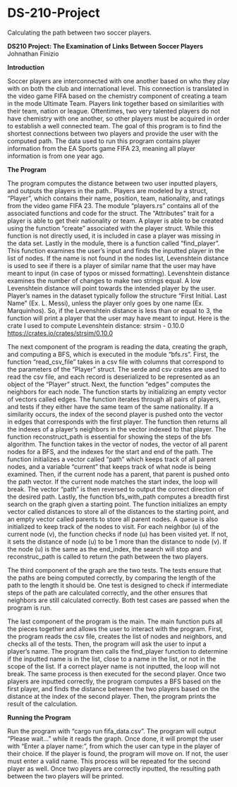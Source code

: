 # DS-210-Project
Calculating the path between two soccer players.

**DS210 Project: The Examination of Links Between Soccer Players**
Johnathan Finizio

**Introduction**

Soccer players are interconnected with one another based on who they play with on both the club and international level. This connection is translated in the video game FIFA based on the chemistry component of creating a team in the mode Ultimate Team. Players link together based on similarities with their team, nation or league. Oftentimes, two very talented players do not have chemistry with one another, so other players must be acquired in order to establish a well connected team. The goal of this program is to find the shortest connections between two players and provide the user with the computed path. The data used to run this program contains player information from the EA Sports game FIFA 23, meaning all player information is from one year ago. 

**The Program**

The program computes the distance between two user inputted players, and outputs the players in the path.. Players are modeled by a struct, “Player”, which contains their name, position, team, nationality, and ratings from the video game FIFA 23. The module “players.rs” contains all of the associated functions and code for the struct. The “Attributes” trait for a player is able to get their nationality or team. A player is able to be created using the function “create” associated with the player struct. While this function is not directly used, it is included in case a player was missing in the data set. Lastly in the module, there is a function called “find_player”. This function examines the user’s input and finds the inputted player in the list of nodes. If the name is not found in the nodes list, Levenshtein distance is used to see if there is a player of similar name that the user may have meant to input (in case of typos or missed formatting). Levenshtein distance examines the number of changes to make two strings equal. A low Levenshtein distance will point towards the intended player by the user. Player’s names in the dataset typically follow the structure “First Initial. Last Name” (Ex. L. Messi), unless the player only goes by one name (Ex. Marquinhos). So, if the Levenshtein distance is less than or equal to 3, the function will print a player that the user may have meant to input. Here is the crate I used to compute Levenshtein distance: strsim - 0.10.0 https://crates.io/crates/strsim/0.10.0 
	
The next component of the program is reading the data, creating the graph, and computing a BFS, which is executed in the module “bfs.rs”. First, the function “read_csv_file” takes in a csv file with columns that correspond to the parameters of the “Player” struct. The serde and csv crates are used to read the csv file, and each record is deserialized to be represented as an object of the “Player” struct. Next, the function “edges” computes the neighbors for each node. The function starts by initializing an empty vector of vectors called edges. The function iterates through all pairs of players, and tests if they either have the same team of the same nationality. If a similarity occurs, the index of the second player is pushed onto the vector in edges that corresponds with the first player. The function then returns all the indexes of a player’s neighbors in the vector indexed to that player. The function reconstruct_path is essential for showing the steps of the bfs algorithm. The function takes in the vector of nodes, the vector of all parent nodes for a BFS, and the indexes for the start and end of the path. The function initializes a vector called “path” which keeps track of all parent nodes, and a variable “current” that keeps track of what node is being examined. Then, if the current node has a parent, that parent is pushed onto the path vector. If the current node matches the start index, the loop will break. The vector “path” is then reversed to output the correct direction of the desired path. Lastly, the function bfs_with_path computes a breadth first search on the graph given a starting point. The function initializes an empty vector called distances to store all of the distances to the starting point, and an empty vector called parents to store all parent nodes. A queue is also initialized to keep track of the nodes to visit. For each neighbor (u) of the current node (v), the function checks if node (u) has been visited yet. If not, it sets the distance of node (u) to be 1 more than the distance to node (v). If the node (u) is the same as the end_index, the search will stop and reconstruc_path is called to return the path between the two players. 
	
The third component of the graph are the two tests. The tests ensure that the paths are being computed correctly, by comparing the length of the path to the length it should be. One test is designed to check if intermediate steps of the path are calculated correctly, and the other ensures that neighbors are still calculated correctly. Both test cases are passed when the program is run.
	
The last component of the program is the main. The main function puts all the pieces together and allows the user to interact with the program. First, the program reads the csv file, creates the list of nodes and neighbors, and checks all of the tests. Then, the program will ask the user to input a player’s name. The program then calls the find_player function to determine if the inputted name is in the list, close to a name in the list, or not in the scope of the list. If a correct player name is not inputted, the loop will not break. The same process is then executed for the second player. Once two players are inputted correctly, the program computes a BFS based on the first player, and finds the distance between the two players based on the distance at the index of the second player. Then, the program prints the result of the calculation. 
	
**Running the Program**

Run the program with “cargo run fifa_data.csv”. The program will output “Please wait…” while it reads the graph. Once done, it will prompt the user with “Enter a player name:”, from which the user can type in the player of their choice. If the player is found, the program will move on. If not, the user must enter a valid name. This process will be repeated for the second player as well. Once two players are correctly inputted, the resulting path between the two players will be printed. 
